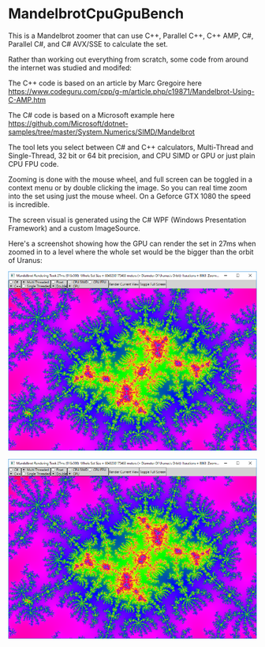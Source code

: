 # MandelbrotCpuGpuBench
This is a Mandelbrot zoomer that can use C++, Parallel C++, C++ AMP, C#, Parallel C#, and C# AVX/SSE to calculate the set.

Rather than working out everything from scratch, some code from around the internet was studied and modifed:

The C++ code is based on an article by Marc Gregoire here https://www.codeguru.com/cpp/g-m/article.php/c19871/Mandelbrot-Using-C-AMP.htm

The C# code is based on a Microsoft example here https://github.com/Microsoft/dotnet-samples/tree/master/System.Numerics/SIMD/Mandelbrot

The tool lets you select between C# and C++ calculators, Multi-Thread and Single-Thread, 32 bit or 64 bit precision, and CPU SIMD or GPU or just plain CPU FPU code.

Zooming is done with the mouse wheel, and full screen can be toggled in a context menu or by double clicking the image. So you can real time zoom into the set using just the mouse wheel. On a Geforce GTX 1080 the speed is incredible.

The screen visual is generated using the C# WPF (Windows Presentation Framework) and a custom ImageSource.

Here's a screenshot showing how the GPU can render the set in 27ms when zoomed in to a level where the whole set would be the bigger than the orbit of Uranus:

![Screenshot](Documentation/ScreenShot.png)

<img style="float: left;" src="Documentation/ScreenShot.png">
